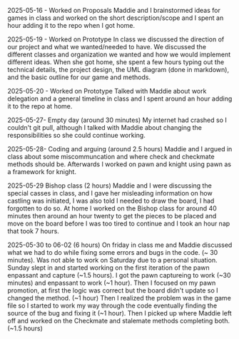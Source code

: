 2025-05-16 - Worked on Proposals
Maddie and I brainstormed ideas for games in class and worked on the short description/scope and I spent an hour adding it to the repo when I got home.

2025-05-19 - Worked on Prototype
In class we discussed the direction of our project and what we wanted/needed to have. We discussed the different classes and organization we wanted and how we would implement different ideas. When she got home, she spent a few hours typing out the technical details, the project design, the UML diagram (done in markdown), and the basic outline for our game and methods.

2025-05-20 - Worked on Prototype
Talked with Maddie about work delegation and a general timeline in class and I spent around an hour adding it to the repo at home.

2025-05-27- Empty day (around 30 minutes)
My internet had crashed so I couldn't git pull, although I talked with Maddie about changing the responsibilities so she could continue working.

2025-05-28- Coding and arguing (around 2.5 hours)
Maddie and I argued in class about some miscommuncation and where check and checkmate methods should be. Afterwards I worked on pawn and knight using pawn as a framework for knight.
 
2025-05-29 Bishop class (2 hours)
Maddie and I were discussing the special casses in class, and I gave her misleading information on how castling was initiated, I was also told I needed to draw the board, I had forgotten to do so. 
At home I worked on the Bishop class for around 40 minutes then around an hour twenty to get the pieces to be placed and move on the board before I was too tired to continue and I took an hour nap that took 7 hours.

2025-05-30 to 06-02 (6 hours)
On friday in class me and Maddie discussed what we had to do while fixing some errors and bugs in the code. (~ 30 minutes). Was not able to work on Saturday due to a personal situation. Sunday slept in and started working on the first iteration of the pawn enpassant and capture (~1.5 hours). I got the pawn captureing to work (~30 minutes) and enpassant to work (~1 hour). Then I focused on my pawn promotion, at first the logic was correct but the board didn't update so I changed the method. (~1 hour) Then I realized the problem was in the game file so I started to work my way through the code eventually finding the source of the bug and fixing it (~1 hour). Then I picked up where Maddie left off and worked on the Checkmate and stalemate methods completing both. (~1.5 hours)
